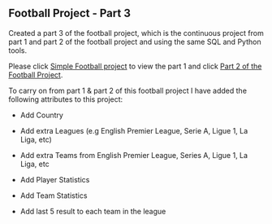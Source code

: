 ## Football Project - Part 3
Created a part 3 of the football project, which is the continuous project from part 1 and part 2 of the football project and using the same SQL and Python tools.

Please click [Simple Football project](https://github.com/n1k35h/football_project/tree/main/simple_football_project) to view the part 1 and click [Part 2 of the Football Project](https://github.com/n1k35h/football_project/tree/main/football_project_part2_using-python_-_sql).

To carry on from part 1 & part 2 of this football project I have added the following attributes to this project:

- Add Country



- Add extra Leagues (e.g English Premier League, Serie A, Ligue 1, La Liga, etc)



- Add extra Teams from English Premier League, Series A, Ligue 1, La Liga, etc



- Add Player Statistics



- Add Team Statistics



- Add last 5 result to each team in the league